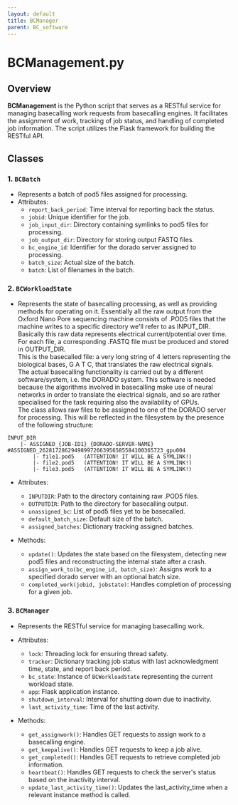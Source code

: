 ```yaml
---
layout: default
title: BCManager
parent: BC_software
---
```



# BCManagement.py

## Overview

**BCManagement** is the Python script that serves as a RESTful service for managing basecalling work requests from basecalling engines. It facilitates the assignment of work, tracking of job status, and handling of completed job information. The script utilizes the Flask framework for building the RESTful API.

## Classes

### 1. `BCBatch`

- Represents a batch of pod5 files assigned for processing.
- Attributes:
  - `report_back_period`: Time interval for reporting back the status.
  - `jobid`: Unique identifier for the job.
  - `job_input_dir`: Directory containing symlinks to pod5 files for processing.
  - `job_output_dir`: Directory for storing output FASTQ files.
  - `bc_engine_id`: Identifier for the dorado server assigned to processing.
  - `batch_size`: Actual size of the batch.
  - `batch`: List of filenames in the batch.

### 2. `BCWorkloadState`

- Represents the state of basecalling processing, as well as
providing methods for operating on it. Essentially all the raw output from the Oxford Nano Pore sequencing machine consists of .POD5 files that the machine writes to a specific directory we'll
refer to as INPUT_DIR.  
Basically this raw data represents electrical current/potential over time.  
For each file, a corresponding .FASTQ file must be produced and stored in
OUTPUT_DIR.  
This is the basecalled file: a very long string of 4 letters representing the
biological bases, G A T C, that translates the raw electrical signals.  
The actual basecalling functionality is carried out by a different software/system,
i.e. the DORADO system.
This software is needed because the algorithms involved in basecalling make use of
neural networks in order to translate the electrical signals, and so are rather
specialised for the task requiring also the availability of GPUs.  
The class allows raw files to be assigned to one of the DORADO server for processing. This
will be reflected in the filesystem by the presence of the following structure:
```
INPUT_DIR
    |- ASSIGNED_{JOB-ID1}_{DORADO-SERVER-NAME}  #ASSIGNED_262817286294989972663956585584100365723_gpu004
        |- file1.pod5   (ATTENTION! IT WILL BE A SYMLINK!)
        |- file2.pod5   (ATTENTION! IT WILL BE A SYMLINK!)
        |- file3.pod5   (ATTENTION! IT WILL BE A SYMLINK!)
```
- Attributes:
  - `INPUTDIR`: Path to the directory containing raw .POD5 files.
  - `OUTPUTDIR`: Path to the directory for basecalling output.
  - `unassigned_bc`: List of pod5 files yet to be basecalled.
  - `default_batch_size`: Default size of the batch.
  - `assigned_batches`: Dictionary tracking assigned batches.

- Methods:
  - `update()`: Updates the state based on the filesystem, detecting new pod5 files and reconstructing the internal state after a crash.
  - `assign_work_to(bc_engine_id, batch_size)`: Assigns work to a specified dorado server with an optional batch size.
  - `completed_work(jobid, jobstate)`: Handles completion of processing for a given job.

### 3. `BCManager`

- Represents the RESTful service for managing basecalling work.
- Attributes:
  - `lock`: Threading lock for ensuring thread safety.
  - `tracker`: Dictionary tracking job status with last acknowledgment time, state, and report back period.
  - `bc_state`: Instance of `BCWorkloadState` representing the current workload state.
  - `app`: Flask application instance.
  - `shutdown_interval`: Interval for shutting down due to inactivity.
  - `last_activity_time`: Time of the last activity.

- Methods:
  - `get_assignwork()`: Handles GET requests to assign work to a basecalling engine.
  - `get_keepalive()`: Handles GET requests to keep a job alive.
  - `get_completed()`: Handles GET requests to retrieve completed job information.
  - `heartbeat()`: Handles GET requests to check the server's status based on the inactivity interval.
  - `update_last_activity_time()`: Updates the last_activity_time when a relevant instance method is called.

